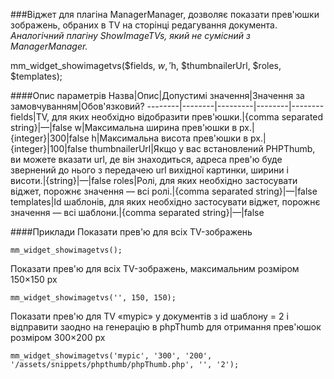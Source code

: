 ###Віджет для плагіна ManagerManager, дозволяє показати прев'юшки зображень, обраних в TV на сторінці редагування документа.
*Аналогічний плагіну ShowImageTVs, який не сумісний з ManagerManager.*

mm_widget_showimagetvs($fields, $w, '$h, $thumbnailerUrl, $roles, $templates);

####Опис параметрів
Назва|Опис|Допустимі значення|Значення за замовчуванням|Обов'язковий?
--------|--------|---------|--------|--------
fields|TV, для яких необхідно відобразити прев'юшки.|{comma separated string}|—|false
w|Максимальна ширина прев'юшки в px.|{integer}|300|false
h|Максимальна висота прев'юшки в px.|{integer}|100|false
thumbnailerUrl|Якщо у вас встановлений PHPThumb, ви можете вказати url, де він знаходиться, адреса прев'ю буде звернений до нього з передачею url вихідної картинки, ширини і висоти.|{string}|—|false
roles|Ролі, для яких необхідно застосувати віджет, порожнє значення — всі ролі.|{comma separated string}|—|false
templates|Id шаблонів, для яких необхідно застосувати віджет, порожнє значення — всі шаблони.|{comma separated string}|—|false

####Приклади
Показати прев'ю для всіх TV-зображень
	
	mm_widget_showimagetvs();
Показати прев'ю для всіх TV-зображень, максимальним розміром 150×150 px
	
	mm_widget_showimagetvs('', 150, 150);
Показати прев'ю для TV «mypic» у документів з id шаблону = 2 і відправити заодно на генерацію в phpThumb для отримання прев'юшок розміром 300×200 px
	
	mm_widget_showimagetvs('mypic', '300', '200', '/assets/snippets/phpthumb/phpThumb.php', '', '2');
